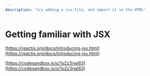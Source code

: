 ```yaml
---
description: 'try adding a css-file, and import it in the HTML'
---
```


# Getting familiar with JSX

[https://reactjs.org/docs/introducing-jsx.html](https://reactjs.org/docs/introducing-jsx.html)

[https://codesandbox.io/s/1o2z3rwj63](https://codesandbox.io/s/1o2z3rwj63)

